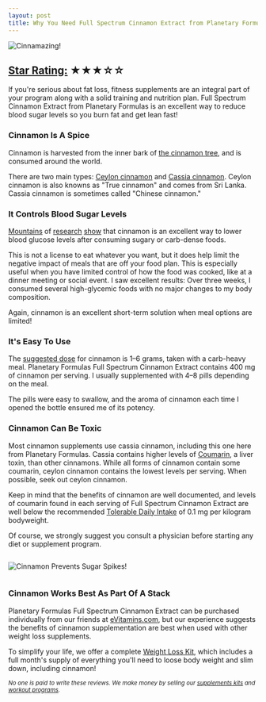 ```yaml
---
layout: post
title: Why You Need Full Spectrum Cinnamon Extract from Planetary Formulas
---
```

<img alt="Cinnamazing!" src="http://cdn.shopify.com/s/files/1/0204/2560/files/Cinnamazing.jpg?602" />
<h2><a href="http://renaissance-fitness-inc.myshopify.com/blogs/news/7755409-how-we-rate-products">Star Rating:</a> ★★★☆☆</h2>
<p>If you're serious about fat loss, fitness supplements are an integral part of your program along with a solid training and nutrition plan. Full Spectrum Cinnamon Extract from Planetary Formulas is an excellent way to reduce blood sugar levels so you burn fat and get lean fast!</p>
<h3>Cinnamon Is A Spice</h3>
<p>Cinnamon is harvested from the inner bark of <a href="http://en.wikipedia.org/wiki/Cinnamomum" target="_blank">the cinnamon tree</a>, and is consumed around the world.</p>
<p>There are two main types: <a href="http://en.wikipedia.org/wiki/Cinnamomum_verum" target="_blank">Ceylon cinnamon</a>&nbsp;and <a href="http://en.wikipedia.org/wiki/Cinnamon" target="_blank">Cassia cinnamon</a>. Ceylon cinnamon is also knowns as "True cinnamon" and comes from Sri Lanka. Cassia cinnamon is sometimes called "Chinese cinnamon."</p>
<h3>It Controls Blood Sugar Levels</h3>
<p><a href="http://examine.com/supplements/Cinnamon/#summary2" target="_blank">Mountains</a>&nbsp;of <a href="http://www.charlespoliquin.com/ArticlesMultimedia/Articles/Article/772/Insulin_Nutrition_and_Your_Health.aspx" target="_blank">research</a>&nbsp;<a href="http://examine.com/supplements/Cinnamon/#citations" target="_blank">show</a>&nbsp;that cinnamon is an excellent way to lower blood glucose levels after consuming sugary or carb-dense foods.</p>
<p>This is not a license to eat whatever you want, but it does help limit the negative impact of meals that are off your food plan. This is especially useful when you have limited control of how the food was cooked, like at a dinner meeting or social event. I saw excellent results: Over three weeks, I consumed several high-glycemic foods with no major changes to my body composition.</p>
<p>Again, cinnamon is an excellent short-term solution when meal options are limited!</p>
<h3>It's Easy To Use</h3>
<p>The <a href="http://examine.com/supplements/Cinnamon/#howtotake" target="_blank">suggested dose</a>&nbsp;for cinnamon is 1&ndash;6 grams, taken with a carb-heavy meal. Planetary Formulas Full Spectrum Cinnamon Extract contains 400 mg of cinnamon per serving. I usually supplemented with 4&ndash;8 pills depending on the meal.</p>
<p>The pills were easy to swallow, and the aroma of cinnamon each time I opened the bottle ensured me of its potency.</p>
<h3>Cinnamon Can Be Toxic</h3>
<p>Most cinnamon supplements use cassia cinnamon, including this one here from Planetary Formulas. Cassia contains higher levels of <a href="http://en.wikipedia.org/wiki/Coumarin" target="_blank">Coumarin</a>, a liver toxin, than other cinnamons. While all forms of cinnamon contain some coumarin, ceylon cinnamon contains the lowest levels per serving. When possible, seek out ceylon cinnamon.</p>
<p>Keep in mind that the benefits of cinnamon are well documented, and levels of coumarin found in each serving of Full Spectrum Cinnamon Extract are well below the recommended <a href="http://examine.com/supplements/Cinnamon/#summary3" target="_blank">Tolerable Daily Intake</a> of 0.1 mg per kilogram bodyweight.</p>
<p>Of course, we strongly suggest you consult a physician before starting any diet or supplement program.</p>
<p><img style="margin: 1em 0 1em;" alt="Cinnamon Prevents Sugar Spikes!" src="http://cdn.shopify.com/s/files/1/0204/2560/files/CinnamazingCheatMeal.jpg?607" /></p>
<h3>Cinnamon Works Best As Part Of A Stack</h3>
<p>Planetary Formulas Full Spectrum Cinnamon Extract can be purchased individually from our friends at&nbsp;<a href="http://www.evitamins.com/full-spectrum-cinnamon-e-planetary-formulas-7387#;" target="_blank">eVitamins.com</a>, but our experience suggests the benefits of cinnamon supplementation are best when used with other weight loss supplements.</p>
<p>To simplify your life, we offer a complete <a href="http://renaissance-fitness-inc.myshopify.com/collections/supplement-kits/products/loos-weight">Weight Loss Kit</a>, which includes a full month's supply of everything you'll need to loose body weight and slim down, including cinnamon!</p>
<p><small><em>No one is paid to write these reviews. We make money by selling our <a href="https://renaissance-fitness-inc.myshopify.com/collections/supplement-kits">supplements kits</a> and <a href="https://renaissance-fitness-inc.myshopify.com/collections/online-coaching">workout programs</a>.</em></small></p>
